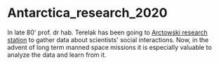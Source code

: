 # Antarctica_research_2020

In late 80' prof. dr hab. Terelak has been going to [Arctowski research station](https://en.wikipedia.org/wiki/Henryk_Arctowski_Polish_Antarctic_Station) to gather data about scientists' social interactions. Now, in the advent of long term manned space missions it is especially valuable to analyze the data and learn from it.
